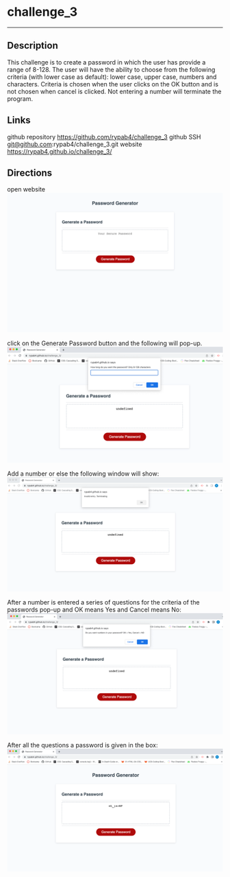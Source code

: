 # challenge_3
***
## Description
This challenge is to create a password in which the user has provide a range of 8-128.  The user will have the ability to choose from the following criteria (with lower case as default):  lower case, upper case, numbers and characters.  Criteria is chosen when the user clicks on the OK button and is not chosen when cancel is clicked.  Not entering a number will terminate the program. 

## Links
github repository https://github.com/rypab4/challenge_3
github SSH git@github.com:rypab4/challenge_3.git
website https://rypab4.github.io/challenge_3/

## Directions

open website
![alt text](./images/Password-Generator.png)

click on the Generate Password button and the following will pop-up.
![alt text](./images/rypab4_github_io_says_and_Password_Generator.png)

Add a number or else the following window will show:
![alt text](./images/rypab4_github_io_says_and_Password_Generator-2.png)

After a number is entered a series of questions for the criteria of the passwords pop-up and OK means Yes and Cancel means No:
![alt text](./images/rypab4_github_io_says_and_Password_Generator-3.png)

After all the questions a password is given in the box:
![alt text](./images/Password_Generator_done.png)
